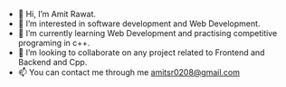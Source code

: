 - 👋 Hi, I’m Amit Rawat.
- 👀 I’m interested in software development and Web Development. 
- 🌱 I’m currently learning Web Development and practising competitive programing in c++.
- 💞️ I’m looking to collaborate on any project related to Frontend and Backend and Cpp. 
- 📫 You can contact me through me amitsr0208@gmail.com

<!---
Rookie0208/Rookie0208 is a ✨ special ✨ repository because its `README.md` (this file) appears on your GitHub profile.
You can click the Preview link to take a look at your changes.
--->
